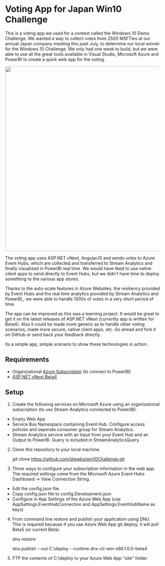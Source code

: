 # Voting App for Japan Win10 Challenge

This is a voting app we used for a contest called the 
Windows 10 Demo Challenge. We wanted a way to collect 
votes from 2500 MSFTies at our annual Japan company meeting 
this past July, to determine our local winner for the 
Windows 10 Challenge. We only had one week to build, but we were 
able to use all the great tools available in Visual Studio, 
Microsoft Azure and PowerBI to create a quick web app 
for the voting. 

<img src="https://raw.githubusercontent.com/drewby/win10Challenge/master/PowerBIview.png" width="600px"/>

The voting app uses ASP.NET vNext, AngularJS and sends 
votes to Azure Event Hubs, which are collected and 
transferred to Stream Analytics and finally visualized 
in PowerBI real time. We would have liked to use native 
client apps to send directly to Event Hubs, but we 
didn't have time to deploy something to the various app 
stores.

Thanks to the auto-scale features in Azure Websites, the
resiliency provided by Event Hubs and the real time analytics 
provided by Stream Analytics and PowerBI,, we were able to 
handle 1000s of votes in a very short period of time. 

The app can be improved as this was a learning project. It
would be great to get it on the latest releases of 
ASP.NET vNext (currently app is written for Beta4). Also 
it could be made more generic as to handle other voting 
scenarios, made more secure, native client apps, etc. 
Go ahead and fork it on GitHub or send back your feedback directly.

Its a simple app, simple scenario to show these technologies in action.

## Requirements

* Organizational [Azure Subscription](http://azure.microsoft.com/en-us/) (to connect to PowerBI)
* [ASP.NET vNext Beta4](http://github.com/aspnet/home)

## Setup

1. Create the following services on Microsoft Azure using an organizational 
subscription (to use Stream Analytics connected to PowerBI).

  * Empty Web App
  * Service Bus Namespace containing Event Hub. Configure 
  access policies and seperate consumer group for Stream Analytics.
  * Stream Analytics service with an Input from your Event Hub
  and an Output to PowerBI. Query is included in StreamAnalyticsQuery.

2. Clone this repository to your local machine. 

   git clone https://github.com/drewby/win10Challenge.git

3. Three ways to configure your subscription information in the web app. 
The required settings come from the Microsoft Azure Event Hubs Dashboard ->
View Connection String.

  * Edit the config.json file.
  * Copy config.json file to config.Development.json
  * Configure in App Settings of the Azure Web App
  (use AppSettings:EventHubConnection and AppSettings:EventHubName as keys)

4. From command line restore and publish your application using DNU. This is required
because if you use Azure Web App git deploy, it will pull Beta5 (or current Beta).

   dnu restore
   
   dnu publish --out C:\deploy --runtime dnx-clr-win-x86.1.0.0-beta4
   
5. FTP the contents of C:\deploy to your Azure Web App "site" folder.

